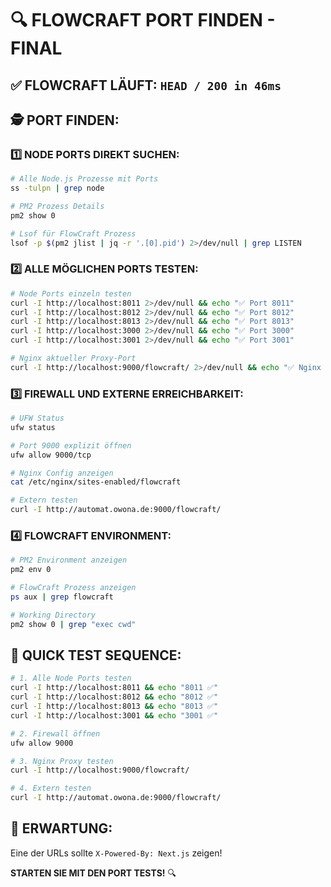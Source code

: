 # 🔍 FLOWCRAFT PORT FINDEN - FINAL

## ✅ **FLOWCRAFT LÄUFT:** `HEAD / 200 in 46ms`

## 🕵️ **PORT FINDEN:**

### **1️⃣ NODE PORTS DIREKT SUCHEN:**
```bash
# Alle Node.js Prozesse mit Ports
ss -tulpn | grep node

# PM2 Prozess Details
pm2 show 0

# Lsof für FlowCraft Prozess
lsof -p $(pm2 jlist | jq -r '.[0].pid') 2>/dev/null | grep LISTEN
```

### **2️⃣ ALLE MÖGLICHEN PORTS TESTEN:**
```bash
# Node Ports einzeln testen
curl -I http://localhost:8011 2>/dev/null && echo "✅ Port 8011"
curl -I http://localhost:8012 2>/dev/null && echo "✅ Port 8012"  
curl -I http://localhost:8013 2>/dev/null && echo "✅ Port 8013"
curl -I http://localhost:3000 2>/dev/null && echo "✅ Port 3000"
curl -I http://localhost:3001 2>/dev/null && echo "✅ Port 3001"

# Nginx aktueller Proxy-Port
curl -I http://localhost:9000/flowcraft/ 2>/dev/null && echo "✅ Nginx Proxy funktioniert"
```

### **3️⃣ FIREWALL UND EXTERNE ERREICHBARKEIT:**
```bash
# UFW Status
ufw status

# Port 9000 explizit öffnen
ufw allow 9000/tcp

# Nginx Config anzeigen
cat /etc/nginx/sites-enabled/flowcraft

# Extern testen
curl -I http://automat.owona.de:9000/flowcraft/
```

### **4️⃣ FLOWCRAFT ENVIRONMENT:**
```bash
# PM2 Environment anzeigen
pm2 env 0

# FlowCraft Prozess anzeigen
ps aux | grep flowcraft

# Working Directory
pm2 show 0 | grep "exec cwd"
```

## 🚀 **QUICK TEST SEQUENCE:**
```bash
# 1. Alle Node Ports testen
curl -I http://localhost:8011 && echo "8011 ✅"
curl -I http://localhost:8012 && echo "8012 ✅"
curl -I http://localhost:8013 && echo "8013 ✅"
curl -I http://localhost:3001 && echo "3001 ✅"

# 2. Firewall öffnen
ufw allow 9000

# 3. Nginx Proxy testen
curl -I http://localhost:9000/flowcraft/

# 4. Extern testen
curl -I http://automat.owona.de:9000/flowcraft/
```

## 🎯 **ERWARTUNG:**
Eine der URLs sollte `X-Powered-By: Next.js` zeigen!

**STARTEN SIE MIT DEN PORT TESTS!** 🔍

